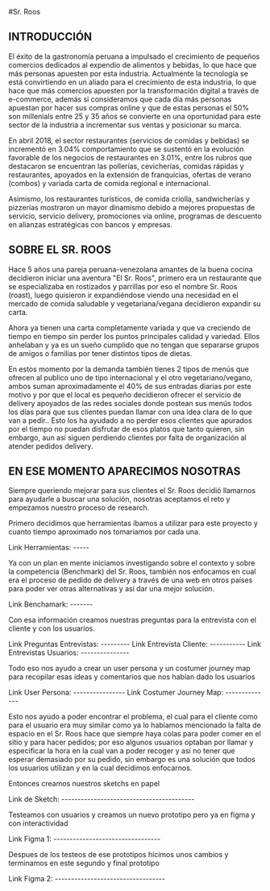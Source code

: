 #Sr. Roos

## INTRODUCCIÓN
El éxito de la gastronomía  peruana a impulsado el crecimiento de pequeños comercios dedicados al expendio de alimentos y bebidas, lo que hace que más personas apuesten por esta industria.
Actualmente la tecnología se está convirtiendo en un aliado para el crecimiento de esta industria, lo que hace que más comercios apuesten por la transformación digital a través de e-commerce, además si consideramos que cada día más personas apuestan por hacer sus compras online y que de estas personas el 50% son millenials entre 25 y 35 años se convierte en una oportunidad para este sector de la industria a incrementar sus ventas y posicionar su marca.

En abril 2018, el sector restaurantes (servicios de comidas y bebidas) se incrementó en 3.04% comportamiento que se sustentó en la evolución favorable de los negocios de restaurantes en 3.01%, entre los rubros que destacaron se encuentran las pollerías, cevicherías, comidas rápidas y restaurantes, apoyados en la extensión de franquicias, ofertas de verano (combos) y variada carta de comida regional e internacional.
 
Asimismo, los restaurantes turísticos, de comida criolla, sandwicherías y pizzerías mostraron un mayor dinamismo debido a mejores propuestas de servicio, servicio delivery, promociones vía online, programas de descuento en alianzas estratégicas con bancos y empresas.

## SOBRE EL SR. ROOS
Hace 5 años una pareja peruana-venezolana amantes de la buena cocina decidieron iniciar una aventura "El Sr. Roos", primero era un restaurante que se especializaba en rostizados y parrillas por eso el nombre Sr. Roos (roast), luego quisieron ir expandiéndose viendo una necesidad en el mercado de comida saludable y vegetariana/vegana decidieron expandir su carta.

Ahora ya tienen una carta completamente variada y que va creciendo de tiempo en tiempo sin perder los puntos principales calidad y variedad.
Ellos anhelaban y ya es un sueño cumplido que no tengan que separarse grupos de amigos o familias por tener distintos tipos de dietas.

En estos momento por la demanda también tienes 2 tipos de menús que ofrecen al publico uno de tipo internacional y el otro vegetariano/vegano, ambos suman aproximadamente el 40% de sus entradas diarias por este motivo y por que el local es pequeño decidieron ofrecer el servicio de delivery apoyados de las redes sociales donde postean sus menús todos los días para que sus clientes puedan llamar con una idea clara de lo que van a pedir..
Esto los ha ayudado a no perder esos clientes que apurados por el tiempo no puedan disfrutar de esos platos que tanto quieren, sin embargo, aun así siguen perdiendo clientes por falta de organización al atender pedidos delivery.

## EN ESE MOMENTO APARECIMOS NOSOTRAS
Siempre queriendo mejorar para sus clientes el Sr. Roos decidió llamarnos para ayudarle a buscar una solución, nosotras aceptamos el reto y empezamos nuestro proceso de research.

Primero decidimos que herramientas íbamos a utilizar para este proyecto y cuanto tiempo aproximado nos tomariamos por cada una.

Link Herramientas: -----

Ya con un plan en mente iniciamos investigando sobre el contexto y sobre la competencia (Benchmark) del Sr. Roos, también nos enfocamos en cual era el proceso de pedido de delivery a través de una web en otros países para poder ver otras alternativas y así dar una mejor solución.

Link Benchamark: -------

Con esa información creamos nuestras preguntas para la entrevista con el cliente y con los usuarios.

Link Preguntas Entrevistas: ---------
Link Entrevista Cliente: -----------
Link Entrevistas Usuarios: ---------------

Todo eso nos ayudo a crear un user persona y un costumer journey map para recopilar esas ideas y comentarios que nos habían dado los usuarios

Link User Persona: ----------------
Link Costumer Journey Map: --------------

Esto nos ayudo a poder encontrar el problema, el cual para el cliente como para el usuario era muy similar
como ya lo habíamos mencionado la falta de espacio en el Sr. Roos hace que siempre haya colas para poder comer en el sitio y para hacer pedidos; por eso algunos usuarios optaban por llamar y especificar la hora en la cual van a poder recoger y así no tener que esperar demasiado por su pedido, sin embargo es una solución que todos los usuarios utilizan y en la cual decidimos enfocarnos.

Entonces creamos nuestros sketchs en papel

Link de Sketch: -----------------------------------------

Testeamos con usuarios y creamos un nuevo prototipo pero ya en figma y con interactividad

Link Figma 1: ---------------------------------

Despues de los testeos de ese prototipos hicimos unos cambios y terminamos en este segundo y final prototipo

Link Figma 2: ----------------------------------

